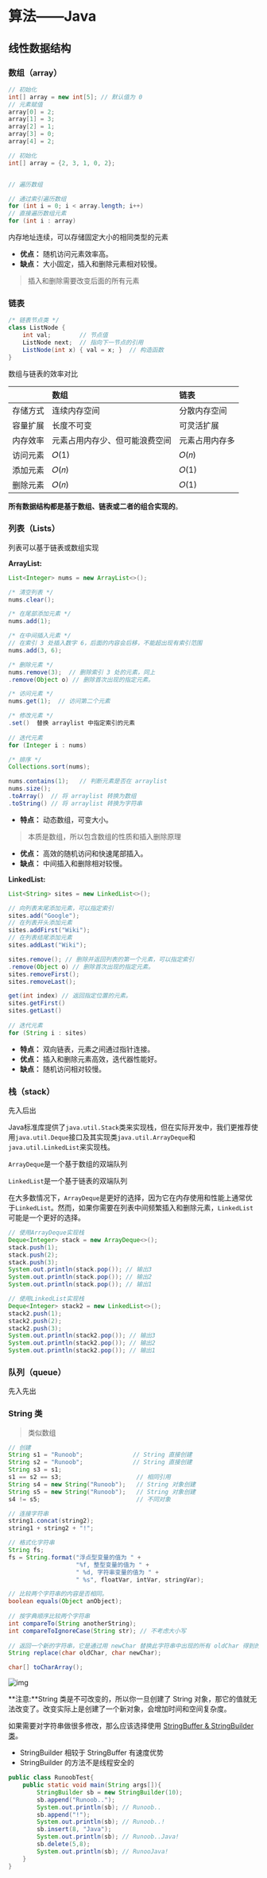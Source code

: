 # 算法——Java

## 线性数据结构

### 数组（array）

```java
// 初始化
int[] array = new int[5]; // 默认值为 0
// 元素赋值
array[0] = 2;
array[1] = 3;
array[2] = 1;
array[3] = 0;
array[4] = 2;

// 初始化
int[] array = {2, 3, 1, 0, 2};


// 遍历数组

// 通过索引遍历数组
for (int i = 0; i < array.length; i++)
// 直接遍历数组元素
for (int i : array)
```

内存地址连续，可以存储固定大小的相同类型的元素

- **优点：** 随机访问元素效率高。
- **缺点：** 大小固定，插入和删除元素相对较慢。

> 插入和删除需要改变后面的所有元素

### 链表

```java
/* 链表节点类 */
class ListNode {
    int val;        // 节点值
    ListNode next;  // 指向下一节点的引用
    ListNode(int x) { val = x; }  // 构造函数
}
```

数组与链表的效率对比

|          | 数组                           | 链表           |
| :------- | :----------------------------- | :------------- |
| 存储方式 | 连续内存空间                   | 分散内存空间   |
| 容量扩展 | 长度不可变                     | 可灵活扩展     |
| 内存效率 | 元素占用内存少、但可能浪费空间 | 元素占用内存多 |
| 访问元素 | 𝑂(1)                           | 𝑂(𝑛)           |
| 添加元素 | 𝑂(𝑛)                           | 𝑂(1)           |
| 删除元素 | 𝑂(𝑛)                           | 𝑂(1)           |

**所有数据结构都是基于数组、链表或二者的组合实现的**。

### 列表（Lists）

列表可以基于链表或数组实现

**ArrayList:**

```java
List<Integer> nums = new ArrayList<>();

/* 清空列表 */
nums.clear();

/* 在尾部添加元素 */
nums.add(1);

/* 在中间插入元素 */
// 在索引 3 处插入数字 6，后面的内容会后移，不能超出现有索引范围
nums.add(3, 6);  

/* 删除元素 */
nums.remove(3);  // 删除索引 3 处的元素，同上
.remove(Object o) // 删除首次出现的指定元素。

/* 访问元素 */
nums.get(1);  // 访问第二个元素

/* 修改元素 */
.set()	替换 arraylist 中指定索引的元素
    
// 迭代元素
for (Integer i : nums)

/* 排序 */
Collections.sort(nums);

nums.contains(1);	// 判断元素是否在 arraylist
nums.size();
.toArray()	// 将 arraylist 转换为数组
.toString()	// 将 arraylist 转换为字符串
```

- **特点：** 动态数组，可变大小。

> 本质是数组，所以包含数组的性质和插入删除原理

- **优点：** 高效的随机访问和快速尾部插入。
- **缺点：** 中间插入和删除相对较慢。

**LinkedList:**

```java
List<String> sites = new LinkedList<>();

// 向列表末尾添加元素，可以指定索引
sites.add("Google"); 
// 在列表开头添加元素
sites.addFirst("Wiki");
// 在列表结尾添加元素
sites.addLast("Wiki");

sites.remove(); // 删除并返回列表的第一个元素，可以指定索引
.remove(Object o) // 删除首次出现的指定元素。
sites.removeFirst();
sites.removeLast();

get(int index) // 返回指定位置的元素。
sites.getFirst()
sites.getLast()
    
// 迭代元素
for (String i : sites)
```

- **特点：** 双向链表，元素之间通过指针连接。
- **优点：** 插入和删除元素高效，迭代器性能好。
- **缺点：** 随机访问相对较慢。

### 栈（stack）

先入后出

Java标准库提供了`java.util.Stack`类来实现栈，但在实际开发中，我们更推荐使用`java.util.Deque`接口及其实现类`java.util.ArrayDeque`和`java.util.LinkedList`来实现栈。

`ArrayDeque`是一个基于数组的双端队列

`LinkedList`是一个基于链表的双端队列

在大多数情况下，`ArrayDeque`是更好的选择，因为它在内存使用和性能上通常优于`LinkedList`。然而，如果你需要在列表中间频繁插入和删除元素，`LinkedList`可能是一个更好的选择。

```java
// 使用ArrayDeque实现栈
Deque<Integer> stack = new ArrayDeque<>();
stack.push(1);
stack.push(2);
stack.push(3);
System.out.println(stack.pop()); // 输出3
System.out.println(stack.pop()); // 输出2
System.out.println(stack.pop()); // 输出1

// 使用LinkedList实现栈
Deque<Integer> stack2 = new LinkedList<>();
stack2.push(1);
stack2.push(2);
stack2.push(3);
System.out.println(stack2.pop()); // 输出3
System.out.println(stack2.pop()); // 输出2
System.out.println(stack2.pop()); // 输出1
```


### 队列（queue）

先入先出

### String 类

> 类似数组

```java
// 创建
String s1 = "Runoob";              // String 直接创建
String s2 = "Runoob";              // String 直接创建
String s3 = s1; 
s1 == s2 == s3;                     // 相同引用
String s4 = new String("Runoob");   // String 对象创建
String s5 = new String("Runoob");   // String 对象创建
s4 != s5;                           // 不同对象

// 连接字符串
string1.concat(string2);
string1 + string2 + "!";

// 格式化字符串
String fs;
fs = String.format("浮点型变量的值为 " +
                   "%f, 整型变量的值为 " +
                   " %d, 字符串变量的值为 " +
                   " %s", floatVar, intVar, stringVar);

// 比较两个字符串的内容是否相同。
boolean equals(Object anObject);
    
// 按字典顺序比较两个字符串
int compareTo(String anotherString);
int compareToIgnoreCase(String str); // 不考虑大小写
    
// 返回一个新的字符串，它是通过用 newChar 替换此字符串中出现的所有 oldChar 得到的
String replace(char oldChar, char newChar);

char[] toCharArray();
```

![img](https://www.runoob.com/wp-content/uploads/2013/12/java-string-1-2020-12-01.png)

**注意:**String 类是不可改变的，所以你一旦创建了 String 对象，那它的值就无法改变了。改变实际上是创建了一个新对象，会增加时间和空间复杂度。

如果需要对字符串做很多修改，那么应该选择使用 [StringBuffer & StringBuilder 类](https://www.runoob.com/java/java-stringbuffer.html)。

* StringBuilder 相较于 StringBuffer 有速度优势
* StringBuilder 的方法不是线程安全的

```java
public class RunoobTest{
    public static void main(String args[]){
        StringBuilder sb = new StringBuilder(10);
        sb.append("Runoob.."); 
        System.out.println(sb); // Runoob..
        sb.append("!");
        System.out.println(sb); // Runoob..!
        sb.insert(8, "Java");
        System.out.println(sb); // Runoob..Java!
        sb.delete(5,8);
        System.out.println(sb); // RunooJava!
    }
}
```

